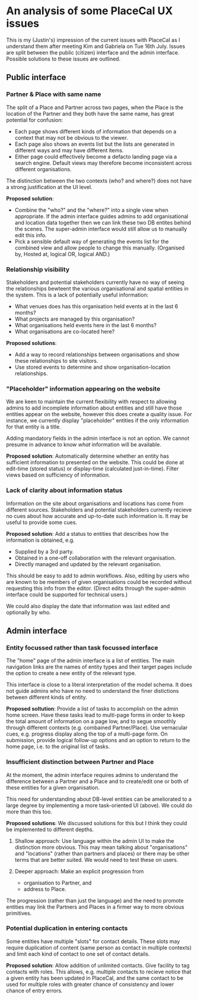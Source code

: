 # An analysis of some PlaceCal UX issues

This is my (Justin's) impression of the current issues with PlaceCal as I understand them after meeting Kim and Gabriela on Tue 16th July. Issues are split between the public (citizen) interface and the admin interface. Possible solutions to these issues are outlined.

## Public interface

### Partner & Place with same name

The split of a Place and Partner across two pages, when the Place is the location of the Partner and they both have the same name, has great potential for confusion:

 - Each page shows different kinds of information that depends on a context that may not be obvious to the viewer.
 - Each page also shows an events list but the lists are generated in different ways and may have different items.
 - Either page could effectively become a defacto landing page via a search engine. Default views may therefore become inconsistent across different organisations.
    
The distinction between the two contexts (who? and where?) does not have a strong justification at the UI level.

**Proposed solution**:
 - Combine the "who?" and the "where?" into a single view when appropriate. If the admin interface guides admins to add organisational and location data together then we can link these two DB entites behind the scenes. The super-admin interface would still allow us to manually edit this info.
 - Pick a sensible default way of generating the events list for the combined view and allow people to change this manually. (Organised by, Hosted at, logical OR, logical AND.)
    
### Relationship visibility

Stakeholders and potential stakeholders currently have no way of seeing the relationships bewteent the various organisational and spatial entities in the system. This is a lack of potentially useful information:

 - What venues does has this organisation held events at in the last 6 months?
 - What projects are managed by this organisation?
 - What organisations held events here in the last 6 months?
 - What organisations are co-located here?
 
**Proposed solutions**:
 - Add a way to record relationships between organisations and show these relationships to site visitors.
 - Use stored events to determine and show organisation-location relationships.

### "Placeholder" information appearing on the website

We are keen to maintain the current flexibility with respect to allowing admins to add incomplete information about entities and still have those entities appear on the website, however this does create a quality issue. For instance, we currently display "placeholder" entities if the only information for that entity is a title.

Adding mandatory fields in the admin interface is not an option. We cannot presume in advance to know *what* information will be available.

**Proposed solution**: Automatically determine whether an entity has sufficient information to presented on the website. This could be done at edit-time (stored status) or display-time (calculated just-in-time). Filter views based on sufficiency of information.

### Lack of clarity about information status

Information on the site about organisations and locations has come from different sources. Stakeholders and potential stakeholders currently recieve no cues about how accurate and up-to-date such information is. It may be useful to provide some cues.

**Proposed solution**: Add a status to entities that describes how the information is obtained, e.g.
 - Supplied by a 3rd party.
 - Obtained in a one-off collaboration with the relevant organisation.
 - Directly managed and updated by the relevant organisation.

This should be easy to add to admin workflows. Also, editing by users who are known to be members of given organisations could be recorded without requesting this info from the editor. (Direct edits through the super-admin interface could be supported for technical users.)

We could also display the date that information was last edited and optionally by who.

## Admin interface

### Entity focussed rather than task focussed interface

The "home" page of the admin interface is a list of entities. The main navigation links are the names of entity types and their target pages include the option to create a new entity of the relevant type.

This interface is close to a literal interpretation of the model schema. It does not guide admins who have no need to understand the finer distictions between different kinds of entity.

**Proposed soltution**: Provide a list of tasks to accomplish on the admin home screen. Have these tasks lead to multi-page forms in order to keep the total amount of information on a page low, and to segue smoothly through different contexts (e.g. combained Partner/Place). Use vernacular cues, e.g. progress display along the top of a multi-page form. On submission, provide logical follow-up options and an option to return to the home page, i.e. to the original list of tasks.

### Insufficient distinction between Partner and Place

At the moment, the admin interface requires admins to understand the difference between a Partner and a Place and to create/edit one or both of these entities for a given organisation.

This need for understanding about DB-level entities can be ameliorated to a large degree by implementing a more task-oriented UI (above). We could do more than this too.

**Proposed solutions**: We discussed solutions for this but I think they could be implemented to different depths.
 1. Shallow approach: Use language within the admin UI to make the distinction more obvious. This may mean talking about "organisations" and "locations" (rather than partners and places) or there may be other terms that are better suited. We would need to test these on users.
 
 2. Deeper approach: Make an explicit progression from
    - organisation to Partner, and
    - address to Place.
    
 The progression (rather than just the language) and the need to promote entities may link the Partners and Places in a firmer way to more obvious primitives.

### Potential duplication in entering contacts

Some entities have multiple "slots" for contact details. These slots may require duplication of content (same person as contact in multiple contexts) and limit each kind of contact to one set of contact details.

**Proposed solution**: Allow addition of unlimited contacts. Give facility to tag contacts with roles. This allows, e.g. multiple contacts to recieve notice that a given entity has been updated in PlaceCal, and the same contact to be used for multiple roles with greater chance of consistency and lower chance of entry errors.